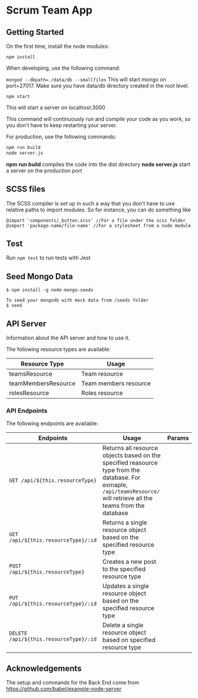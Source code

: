 # Scrum Team App

## Getting Started

On the first time, install the node modules:

`npm install`

When developing, use the following command:

`mongod --dbpath=./data/db --smallfiles`
This will start mongo on port=27017. Make sure you have data/db directory created in the root level.

`npm start`

This will start a server on localhost:3000

This command will continuously run and compile your code as you work, so you don't have to keep restarting your server.

For production, use the following commands:
```bash
npm run build
node server.js
```

**npm run build** compiles the code into the dist directory
**node server.js** start a server on the production port

## SCSS files

The SCSS compiler is set up in such a way that you don't have to use relative paths to import modules. So for instance, you can do something like

```
@import 'components/_button.scss' //For a file under the scss folder
@import 'package-name/file-name' //For a stylesheet from a node module
```

## Test

Run `npm test` to run tests with Jest

## Seed Mongo Data

```
$ npm install -g node-mongo-seeds

To seed your mongodb with mock data from /seeds folder
$ seed
```

## API Server

Information about the API server and how to use it.

The following resource types are available:

| Resource Type   | Usage          |
|-----------------|----------------|
| teamsResource | Team resource |
| teamMembersResource | Team members resource |
| rolesResource | Roles resource |

### API Endpoints

The following endpoints are available:

| Endpoints       | Usage          | Params         |
|-----------------|----------------|----------------|
| `GET /api/${this.resourceType}` | Returns all resource objects based on the specified reasource type from the database. For exmaple, ``/api/teamsResource/`` will retrieve all the teams from the database | &nbsp; |
| `GET /api/${this.resourceType}/:id` | Returns a single resource object based on the specified resource type | &nbsp; |
| `POST /api/${this.resourceType}` | Creates a new post to the specified resource type | &nbsp; |
| `PUT /api/${this.resourceType}/:id` | Updates a single resource object based on the specified resource type | &nbsp; |
| `DELETE /api/${this.resourceType}/:id` | Delete a single resource object based on specified resource type | &nbsp; |

## Acknowledgements

The setup and commands for the Back End come from https://github.com/babel/example-node-server
